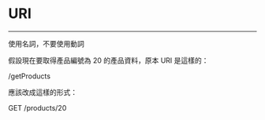 # URI

---

使用名詞，不要使用動詞

假設現在要取得產品編號為 20 的產品資料，原本 URI 是這樣的：

\/getProducts

應該改成這樣的形式：

GET \/products\/20



